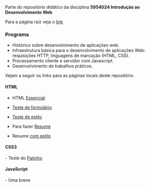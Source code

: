 Parte do repositório didático da disciplina **5954024 Introdução ao Desenvolvimento Web**

Para a página raíz veja o <a href="https://sites.google.com/usp.br/webdev/">link</a>

<h3>Programa</h3>

- Histórico sobre desenvolvimento de aplicações web.
- Infraestrutura básica para o desenvolvimento de aplicações Web: requisições HTTP, linguagens de marcação (HTML, CSS).
- Processamento cliente e servidor com Javascript.
- Desenvolvimento de trabalhos práticos.

Vejam a seguir os links para as páginas locais deste repositório.
<h4>HTML</h4>

- HTML <a href="http://evandro-ruiz.github.io/webDev/htmlBasico/aula1.html">Essencial</a>

- <a href="http://evandro-ruiz.github.io/webDev/htmlBasico/varias_form.html">Teste de formulário</a>

- <a href="http://evandro-ruiz.github.io/webDev/htmlBasico/tst_estilo.html">Teste de estilo</a>

- Para fazer <a href="http://evandro-ruiz.github.io/webDev/htmlBasico/cv_pleno.html">Resume</a>

- Resume <a href="http://evandro-ruiz.github.io/webDev/htmlBasico/cv_estilo.html">com estilo</a>

<h4>CSS3</h4>
- Teste do <a href="http://evandro-ruiz.github.io/webDev/css/pato.html">Patinho</a>

<h4>JavaScript</h4>
- Uma breve <a href="http://evandro-ruiz.github.io/webDev/javaScript/intro.html"

<!---
evandro-ruiz/webDev is a ✨ special ✨ repository because its `README.md` (this file) appears on your GitHub profile.
You can click the Preview link to take a look at your changes.
--->
